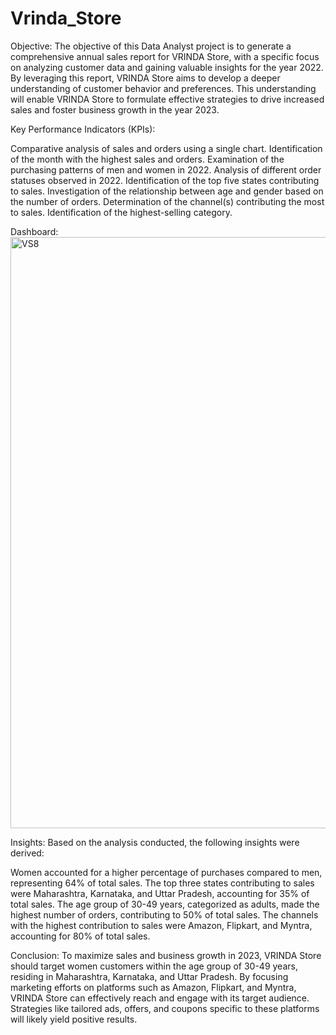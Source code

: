 # Vrinda_Store
Objective:
The objective of this Data Analyst project is to generate a comprehensive annual sales report for VRINDA Store, with a specific focus on analyzing customer data and gaining valuable insights for the year 2022. By leveraging this report, VRINDA Store aims to develop a deeper understanding of customer behavior and preferences. This understanding will enable VRINDA Store to formulate effective strategies to drive increased sales and foster business growth in the year 2023.

Key Performance Indicators (KPIs):

Comparative analysis of sales and orders using a single chart.                                                                                                          Identification of the month with the highest sales and orders.                                                                                                               Examination of the purchasing patterns of men and women in 2022.                                                                                                           Analysis of different order statuses observed in 2022.                                                                                                                           Identification of the top five states contributing to sales.                                                                                                                      Investigation of the relationship between age and gender based on the number of orders.                                                                                         Determination of the channel(s) contributing the most to sales.                                                                                                              Identification of the highest-selling category.

Dashboard:
        <img width="946" alt="VS8" src="https://github.com/KeerthanaKundapur/Vrinda_Store/assets/112420165/856a3f2f-1053-4c2a-b0a8-e5ac883339ed">


Insights:
Based on the analysis conducted, the following insights were derived:

Women accounted for a higher percentage of purchases compared to men, representing 64% of total sales.                                                                            The top three states contributing to sales were Maharashtra, Karnataka, and Uttar Pradesh, accounting for 35% of total sales.                                                     The age group of 30-49 years, categorized as adults, made the highest number of orders, contributing to 50% of total sales.                                                       The channels with the highest contribution to sales were Amazon, Flipkart, and Myntra, accounting for 80% of total sales.

Conclusion:
To maximize sales and business growth in 2023, VRINDA Store should target women customers within the age group of 30-49 years, residing in Maharashtra, Karnataka, and Uttar Pradesh. By focusing marketing efforts on platforms such as Amazon, Flipkart, and Myntra, VRINDA Store can effectively reach and engage with its target audience. Strategies like tailored ads, offers, and coupons specific to these platforms will likely yield positive results.
